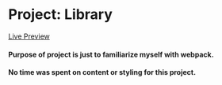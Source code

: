 # Project: Library

[Live Preview](https://mkaleung.github.io/TOP-Restaurant-Page/)

#### Purpose of project is just to familiarize myself with webpack.
#### No time was spent on content or styling for this project.
